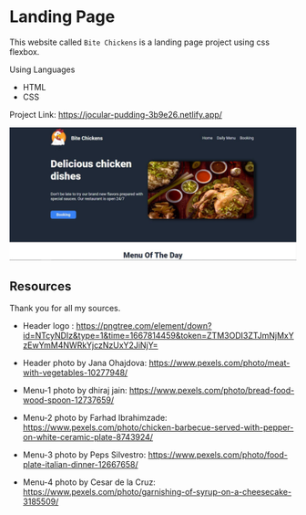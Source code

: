 # Landing Page

This website called `Bite Chickens` is a landing page project using css flexbox.

Using Languages
- HTML
- CSS

Project Link: https://jocular-pudding-3b9e26.netlify.app/

![Landing-page](img/Bite%20Chickens.JPG 'Landing-Page')

## Resources

Thank you for all my sources.

- Header logo : https://pngtree.com/element/down?id=NTcyNDIz&type=1&time=1667814459&token=ZTM3ODI3ZTJmNjMxYzEwYmM4NWRkYjczNzUxY2JiNjY=

- Header photo by Jana Ohajdova: https://www.pexels.com/photo/meat-with-vegetables-10277948/

- Menu-1 photo by dhiraj jain: https://www.pexels.com/photo/bread-food-wood-spoon-12737659/

- Menu-2 photo by Farhad Ibrahimzade: https://www.pexels.com/photo/chicken-barbecue-served-with-pepper-on-white-ceramic-plate-8743924/

- Menu-3 photo by Peps Silvestro: https://www.pexels.com/photo/food-plate-italian-dinner-12667658/

- Menu-4 photo by Cesar de la Cruz: https://www.pexels.com/photo/garnishing-of-syrup-on-a-cheesecake-3185509/